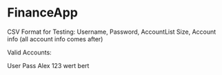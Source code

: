 # FinanceApp

CSV Format for Testing:
Username, Password, AccountList Size, Account info (all account info comes after)

Valid Accounts: 

User              Pass
Alex              123
wert              bert
